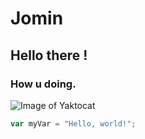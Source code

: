 # Jomin
## Hello there !
### How u doing.

![Image of Yaktocat](https://octodex.github.com/images/yaktocat.png)

``` javascript
var myVar = "Hello, world!";
```
